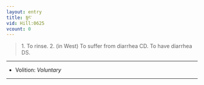 ```yaml
---
layout: entry
title: རྙང་
vid: Hill:0625
vcount: 0
---
```

> 1\. To rinse\. 2\. (in West) To suffer from diarrhea CD\. To have diarrhea DS\.

---
* Volition: _Voluntary_

---

